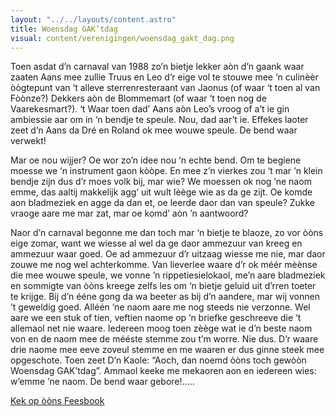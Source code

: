 ```yaml
---
layout: "../../layouts/content.astro"
title: Woensdag GAK’tdag
visual: content/verenigingen/woensdag_gakt_dag.png
---
```


Toen asdat d’n carnaval van 1988 zo’n bietje lekker aòn d’n gaank waar zaaten Aans mee zullie Truus en Leo d’r eige vol te stouwe mee ‘n culinèèr òògtepunt van ‘t alleve sterrenresteraant van Jaonus (of waar ‘t toen al van Fòònze?) Dekkers aòn de Blommemart (of waar ‘t toen nog de Vaarekesmart?). ‘t Waar toen dad’ Aans aòn Leo’s vroog of a’t ie gin ambiessie aar om in ‘n bendje te speule. Nou, dad aar’t ie. Effekes laoter zeet d’n Aans da Dré en Roland ok mee wouwe speule. De bend waar verwekt!

Mar oe nou wijjer? Oe wor zo’n idee nou ‘n echte bend. Om te begiene moesse we ‘n instrument gaon kòòpe. En mee z’n vierkes zou ‘t mar ‘n klein bendje zijn dus d’r moes volk bij, mar wie? We moessen ok nog ’ne naom emme, das aaltij makkelijk agg’ uit wult lèège wie as da ge zijt. Oe komde aon bladmeziek en agge da dan et, oe leerde daor dan van speule? Zukke vraoge aare me mar zat, mar oe komd’ aòn ’n aantwoord? 

Naor d’n carnaval begonne me dan toch mar ‘n bietje te blaoze, zo vor òòns eige zomar, want we wiesse al wel da ge daor ammezuur van kreeg en ammezuur waar goed. Oe ad ammezuur d’r uitzaag wiesse me nie, mar daor zouwe me nog wel achterkomme. Van lieverlee waare d’r ok méér mèènse die mee wouwe speule, we vonne ’n rippetiesielokaol, me’n aare bladmeziek en sommigte van òòns kreege zelfs les om ‘n bietje geluid uit d’rren toeter te krijge. Bij d’n ééne gong da wa beeter as bij d’n aandere, mar wij vonnen ’t geweldig goed. Alléén ’ne naom aare me nog steeds nie verzonne. Wel aare we een stuk of tien, veftien naome op ’n briefke geschreeve die ‘t allemaol net nie waare. Iedereen moog toen zèège wat ie d’n beste naom von en de naom mee de mééste stemme zou t’m worre. Nie dus. D’r waare drie naome mee eeve zoveul stemme en me waaren er dus ginne steek mee opgeschote. Toen zeet D’n Kaole: “Aoch, dan noemd òòns toch gewòòn Woensdag GAK’tdag”. Ammaol keeke me mekaoren aon en iedereen wies: w’emme ’ne naom. De bend waar gebore!.....

[Kek op òòns Feesbook](https://www.facebook.com/gaktdag)